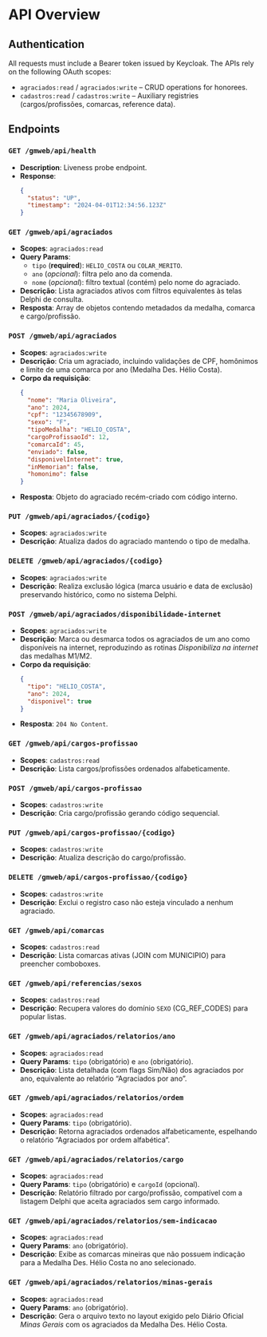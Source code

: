 # API Overview

## Authentication
All requests must include a Bearer token issued by Keycloak. The APIs rely on the following OAuth scopes:

- `agraciados:read` / `agraciados:write` – CRUD operations for honorees.
- `cadastros:read` / `cadastros:write` – Auxiliary registries (cargos/profissões, comarcas, reference data).

## Endpoints
### `GET /gmweb/api/health`
- **Description**: Liveness probe endpoint.
- **Response**:
  ```json
  {
    "status": "UP",
    "timestamp": "2024-04-01T12:34:56.123Z"
  }
  ```

### `GET /gmweb/api/agraciados`
- **Scopes**: `agraciados:read`
- **Query Params**:
  - `tipo` (**required**): `HELIO_COSTA` ou `COLAR_MERITO`.
  - `ano` (*opcional*): filtra pelo ano da comenda.
  - `nome` (*opcional*): filtro textual (contém) pelo nome do agraciado.
- **Descrição**: Lista agraciados ativos com filtros equivalentes às telas Delphi de consulta.
- **Resposta**: Array de objetos contendo metadados da medalha, comarca e cargo/profissão.

### `POST /gmweb/api/agraciados`
- **Scopes**: `agraciados:write`
- **Descrição**: Cria um agraciado, incluindo validações de CPF, homônimos e limite de uma comarca por ano (Medalha Des. Hélio Costa).
- **Corpo da requisição**:
  ```json
  {
    "nome": "Maria Oliveira",
    "ano": 2024,
    "cpf": "12345678909",
    "sexo": "F",
    "tipoMedalha": "HELIO_COSTA",
    "cargoProfissaoId": 12,
    "comarcaId": 45,
    "enviado": false,
    "disponivelInternet": true,
    "inMemorian": false,
    "homonimo": false
  }
  ```
- **Resposta**: Objeto do agraciado recém-criado com código interno.

### `PUT /gmweb/api/agraciados/{codigo}`
- **Scopes**: `agraciados:write`
- **Descrição**: Atualiza dados do agraciado mantendo o tipo de medalha.

### `DELETE /gmweb/api/agraciados/{codigo}`
- **Scopes**: `agraciados:write`
- **Descrição**: Realiza exclusão lógica (marca usuário e data de exclusão) preservando histórico, como no sistema Delphi.

### `POST /gmweb/api/agraciados/disponibilidade-internet`
- **Scopes**: `agraciados:write`
- **Descrição**: Marca ou desmarca todos os agraciados de um ano como disponíveis na internet, reproduzindo as rotinas *Disponibiliza na internet* das medalhas M1/M2.
- **Corpo da requisição**:
  ```json
  {
    "tipo": "HELIO_COSTA",
    "ano": 2024,
    "disponivel": true
  }
  ```
- **Resposta**: `204 No Content`.

### `GET /gmweb/api/cargos-profissao`
- **Scopes**: `cadastros:read`
- **Descrição**: Lista cargos/profissões ordenados alfabeticamente.

### `POST /gmweb/api/cargos-profissao`
- **Scopes**: `cadastros:write`
- **Descrição**: Cria cargo/profissão gerando código sequencial.

### `PUT /gmweb/api/cargos-profissao/{codigo}`
- **Scopes**: `cadastros:write`
- **Descrição**: Atualiza descrição do cargo/profissão.

### `DELETE /gmweb/api/cargos-profissao/{codigo}`
- **Scopes**: `cadastros:write`
- **Descrição**: Exclui o registro caso não esteja vinculado a nenhum agraciado.

### `GET /gmweb/api/comarcas`
- **Scopes**: `cadastros:read`
- **Descrição**: Lista comarcas ativas (JOIN com MUNICIPIO) para preencher comboboxes.

### `GET /gmweb/api/referencias/sexos`
- **Scopes**: `cadastros:read`
- **Descrição**: Recupera valores do domínio `SEXO` (CG_REF_CODES) para popular listas.

### `GET /gmweb/api/agraciados/relatorios/ano`
- **Scopes**: `agraciados:read`
- **Query Params**: `tipo` (obrigatório) e `ano` (obrigatório).
- **Descrição**: Lista detalhada (com flags Sim/Não) dos agraciados por ano, equivalente ao relatório “Agraciados por ano”.

### `GET /gmweb/api/agraciados/relatorios/ordem`
- **Scopes**: `agraciados:read`
- **Query Params**: `tipo` (obrigatório).
- **Descrição**: Retorna agraciados ordenados alfabeticamente, espelhando o relatório “Agraciados por ordem alfabética”.

### `GET /gmweb/api/agraciados/relatorios/cargo`
- **Scopes**: `agraciados:read`
- **Query Params**: `tipo` (obrigatório) e `cargoId` (opcional).
- **Descrição**: Relatório filtrado por cargo/profissão, compatível com a listagem Delphi que aceita agraciados sem cargo informado.

### `GET /gmweb/api/agraciados/relatorios/sem-indicacao`
- **Scopes**: `agraciados:read`
- **Query Params**: `ano` (obrigatório).
- **Descrição**: Exibe as comarcas mineiras que não possuem indicação para a Medalha Des. Hélio Costa no ano selecionado.

### `GET /gmweb/api/agraciados/relatorios/minas-gerais`
- **Scopes**: `agraciados:read`
- **Query Params**: `ano` (obrigatório).
- **Descrição**: Gera o arquivo texto no layout exigido pelo Diário Oficial *Minas Gerais* com os agraciados da Medalha Des. Hélio Costa.
